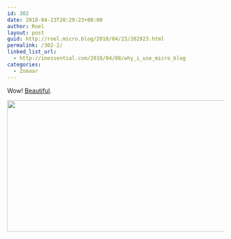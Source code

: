 ```yaml
---
id: 302
date: 2018-04-23T20:29:23+00:00
author: Roel
layout: post
guid: http://roel.micro.blog/2018/04/23/202923.html
permalink: /302-2/
linked_list_url:
  - http://inessential.com/2018/04/08/why_i_use_micro_blog
categories:
  - Zomaar
---
```

Wow! [Beautiful](https://petapixel.com/2016/08/15/mixing-paint-oil-milk-create-mesmerizing-cosmos-color/). 



<img src="http://roel.micro.blog/uploads/2018/572d1a01bd.jpg" width="600" height="306" />
